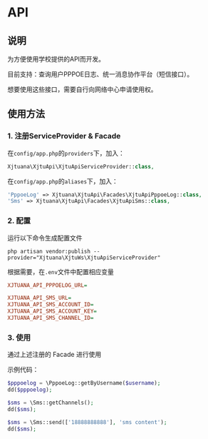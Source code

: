 # API

## 说明

为方便使用学校提供的API而开发。

目前支持：查询用户PPPOE日志、统一消息协作平台（短信接口）。

想要使用这些接口，需要自行向网络中心申请使用权。

## 使用方法

### 1. 注册ServiceProvider & Facade

在`config/app.php`的`providers`下，加入：

```php
Xjtuana\XjtuApi\XjtuApiServiceProvider::class,
```

在`config/app.php`的`aliases`下，加入：

```php
'PppoeLog' => Xjtuana\XjtuApi\Facades\XjtuApiPppoeLog::class,
'Sms' => Xjtuana\XjtuApi\Facades\XjtuApiSms::class,
```

### 2. 配置

运行以下命令生成配置文件

```shell
php artisan vendor:publish --provider="Xjtuana\XjtuWs\XjtuApiServiceProvider"
```

根据需要，在`.env`文件中配置相应变量

```ini
XJTUANA_API_PPPOELOG_URL=

XJTUANA_API_SMS_URL=
XJTUANA_API_SMS_ACCOUNT_ID=
XJTUANA_API_SMS_ACCOUNT_KEY=
XJTUANA_API_SMS_CHANNEL_ID=
```

### 3. 使用

通过上述注册的 Facade 进行使用

示例代码：

```php
$pppoelog = \PppoeLog::getByUsername($username);
dd($pppoelog);

$sms = \Sms::getChannels();
dd($sms);

$sms = \Sms::send(['18888888888'], 'sms content');
dd($sms);
```